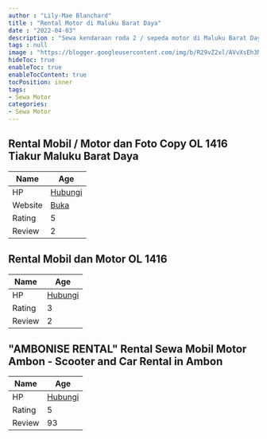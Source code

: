 ```yaml
---
author : "Lily-Mae Blanchard"
title : "Rental Motor di Maluku Barat Daya"
date : "2022-04-03"
description : "Sewa kendaraan roda 2 / sepeda motor di Maluku Barat Daya"
tags : null
image : "https://blogger.googleusercontent.com/img/b/R29vZ2xl/AVvXsEh3NQlXCxjfqNIoUV13jNwqNThYt2JYZ63mFgV0xz4V4BKsolP7JQGSiNGwDRSyefBz5-Q4quQJYLlreAbavM-j2_Ie_32CMROeABkRJGHUDqAAtFNSK_Mvi-bsT_QjBeOBB0q0gfghko07msYjYu37b-JMBHkJTTvv0y0C52U-VLV9OupySZlOlp6Keg/w300-h200/rental-motor-di-maluku-barat-daya.png"
hideToc: true
enableToc: true
enableTocContent: true
tocPosition: inner
tags:
- Sewa Motor
categories:
- Sewa Motor
---
```



## Rental Mobil / Motor dan Foto Copy OL 1416 Tiakur Maluku Barat Daya

Name | Age
--------|------
HP | [Hubungi](https://pcandroidplayer.blogspot.com/?clayads=https://getnumber.ndower.dev?phone=MDgxMjQ3NDkxMzk0)
Website | [Buka](https://pcandroidplayer.blogspot.com/?clayads=aHR0cHM6Ly9yZW50YWwtbW9iaWwtbW90b3Itb2wtMTQxNi10aWFrdXItbWFsdWt1LmJ1c2luZXNzLnNpdGUv) 
Rating | 5
Review | 2


## Rental Mobil dan Motor OL 1416

Name | Age
--------|------
HP | [Hubungi](https://pcandroidplayer.blogspot.com/?clayads=https://getnumber.ndower.dev?phone=MDgyMzk5OTA5NTM1)
Rating | 3
Review | 2


## &quot;AMBONISE RENTAL&quot; Rental Sewa Mobil Motor Ambon - Scooter and Car Rental in Ambon

Name | Age
--------|------
HP | [Hubungi](https://pcandroidplayer.blogspot.com/?clayads=https://getnumber.ndower.dev?phone=MDgyMTM0NTk0NzAw)
Rating | 5
Review | 93


